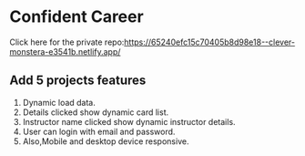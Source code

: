 # Confident Career

Click here for the private repo:https://65240efc15c70405b8d98e18--clever-monstera-e3541b.netlify.app/
<h2>Add 5 projects features</h2>
<ol>
<li>Dynamic load data.</li>
<li>Details clicked show dynamic card list.</li>
<li>Instructor name clicked show dynamic instructor details.</li>
<li>User can login with email and password.</li>
<li>Also,Mobile and desktop device responsive.</li>
</ol>




